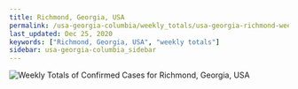 ```yaml
---
title: Richmond, Georgia, USA
permalink: /usa-georgia-columbia/weekly_totals/usa-georgia-richmond-weekly_totals.html
last_updated: Dec 25, 2020
keywords: ["Richmond, Georgia, USA", "weekly totals"]
sidebar: usa-georgia-columbia_sidebar
---
```


![Weekly Totals of Confirmed Cases for Richmond, Georgia, USA](/covid_tracker/images/graphs/usa-georgia-richmond-weekly_totals_graph.png)
